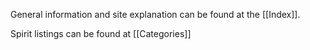 General information and site explanation can be found at the [[Index]].

Spirit listings can be found at [[Categories]]

